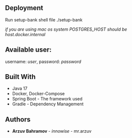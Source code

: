 
## Deployment

Run setup-bank shell file ./setup-bank

 *if you are using mac os system POSTGRES_HOST should be host.docker.internal* 

## Available user: 

username: *user*, password: *password*

## Built With

* Java 17
* Docker, Docker-Compose
* Spring Boot - The framework used
* Gradle - Dependency Management

## Authors

* **Arzuv Bahramov** - *innowise* - mr.arzuv
